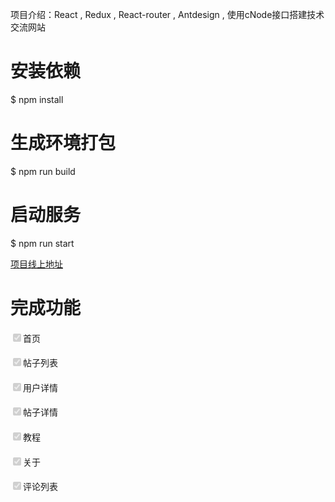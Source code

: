 项目介绍：React , Redux , React-router , Antdesign , 使用cNode接口搭建技术交流网站
# 安装依赖
$ npm install

# 生成环境打包
$ npm run build

# 启动服务
$ npm run start 

[项目线上地址](http://139.224.230.131:3000/index/all)

# 完成功能
####
<input type="checkbox" id="" disabled="" class="task-list-item-checkbox" checked="checked">首页
####
<input type="checkbox" id="" disabled="" class="task-list-item-checkbox" checked="checked">帖子列表
####
<input type="checkbox" id="" disabled="" class="task-list-item-checkbox" checked="checked">用户详情
####
<input type="checkbox" id="" disabled="" class="task-list-item-checkbox" checked="checked">帖子详情
####
<input type="checkbox" id="" disabled="" class="task-list-item-checkbox" checked="checked">教程
####
<input type="checkbox" id="" disabled="" class="task-list-item-checkbox" checked="checked">关于
####
<input type="checkbox" id="" disabled="" class="task-list-item-checkbox" checked="checked">评论列表
